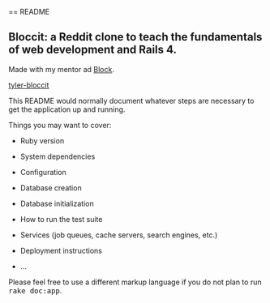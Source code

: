 == README

## Bloccit: a Reddit clone to teach the fundamentals of web development and Rails 4.

Made with my mentor ad [Block](http://bloc.io).

[tyler-bloccit](http://tyler-bloccit.herokuapp.com/)

This README would normally document whatever steps are necessary to get the
application up and running.

Things you may want to cover:

* Ruby version

* System dependencies

* Configuration

* Database creation

* Database initialization

* How to run the test suite

* Services (job queues, cache servers, search engines, etc.)

* Deployment instructions

* ...


Please feel free to use a different markup language if you do not plan to run
<tt>rake doc:app</tt>.
